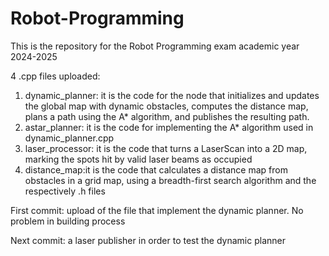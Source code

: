 # Robot-Programming
This is the repository for the Robot Programming exam academic year 2024-2025

4 .cpp files uploaded:
  1. dynamic_planner: it is the code for the node that initializes and updates the global map with dynamic obstacles, computes the distance map, plans a path using the A* algorithm, and publishes the resulting path.
  2. astar_planner: it is the code for implementing the A* algorithm used in dynamic_planner.cpp
  3. laser_processor: it is the code that turns a LaserScan into a 2D map, marking the spots hit by valid laser beams as occupied
  4. distance_map:it is the code that calculates a distance map from obstacles in a grid map, using a breadth-first search algorithm
and the respectively .h files

First commit: upload of the file that implement the dynamic planner. No problem in building process

Next commit: a laser publisher in order to test the dynamic planner
